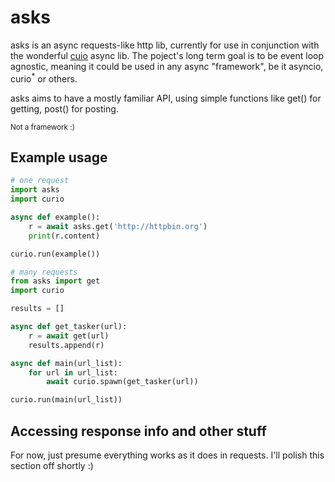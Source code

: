 # asks
asks is an async requests-like http lib, currently for use in conjunction with the wonderful [cuio](https://github.com/dabeaz/curio) async lib. The poject's long term goal is to be event loop agnostic, meaning it could be used in any async "framework", be it asyncio, curio<sup>*</sup> or others.

asks aims to have a mostly familiar API, using simple functions like get() for getting, post() for posting.

<sup>Not a framework :)</sup>

## Example usage

```python
# one request
import asks
import curio

async def example():
    r = await asks.get('http://httpbin.org')
    print(r.content)

curio.run(example())
```
```python
# many requests
from asks import get
import curio

results = []

async def get_tasker(url):
    r = await get(url)
    results.append(r)

async def main(url_list):
    for url in url_list:
        await curio.spawn(get_tasker(url))

curio.run(main(url_list))
```

## Accessing response info and other stuff

For now, just presume everything works as it does in requests. I'll polish this section off shortly :)